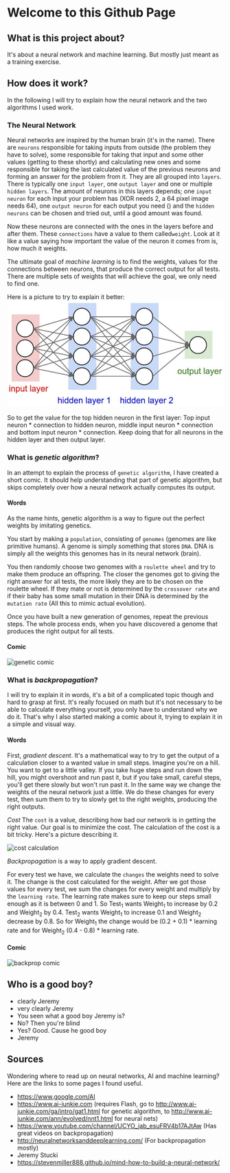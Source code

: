 <link href="css/neural-net.css" rel="stylesheet" type="text/css"></link>

# Welcome to this Github Page

## What is this project about?

It's about a neural network and machine learning. 
But mostly just meant as a training exercise.

## How does it work?

In the following I will try to explain how the neural network and the two algorithms I used work.

### The Neural Network
Neural networks are inspired by the human brain (it's in the name). 
There are `neurons` responsible for taking inputs from outside (the problem they have to solve), some responsible for taking that input and some other values (getting to these shortly) and calculating new ones and some responsible for taking the last calculated value of the previous neurons and forming an answer for the problem from it. They are all grouped into `layers`. There is typically one `input layer`, one `output layer` and one or multiple `hidden layers`. The amount of neurons in this layers depends; one `input neuron` for each input your problem has (XOR needs 2, a 64 pixel image needs 64), one `output neuron` for each output you need () and the `hidden neurons` can be chosen and tried out, until a good amount was found.

Now these neurons are connected with the ones in the layers before and after them. These `connections` have a value to them called`weight`. Look at it like a value saying how important the value of the neuron it comes from is, how much it weights.

The ultimate goal of *machine learning* is to find the weights, values for the connections between neurons, that produce the correct output for all tests. There are multiple sets of weights that will achieve the goal, we only need to find one.

Here is a picture to try to explain it better:
![network][network]

So to get the value for the top hidden neuron in the first layer:
Top input neuron * connection to hidden neuron, middle input neuron * connection and bottom input neuron * connection. 
Keep doing that for all neurons in the hidden layer and then output layer.

### What is *genetic algorithm*?

In an attempt to explain the process of `genetic algorithm`, I have created a short comic. It should help understanding that part of genetic algorithm, but skips completely over how a neural network actually computes its output.

#### Words
As the name hints, genetic algorithm is a way to figure out the perfect weights by imitating genetics.

You start by making a `population`, consisting of `genomes` (genomes are like primitive humans). A genome is simply something that stores `DNA`. DNA is simply all the weights this genomes has in its neural network (brain).

You then randomly choose two genomes with a `roulette wheel` and try to make them produce an offspring. The closer the genomes got to giving the right answer for all tests, the more likely  they are to be chosen on the roulette wheel. If they mate or not is determined by the `crossover rate` and if their baby has some small mutation in their DNA is determined by the `mutation rate` (All this to mimic actual evolution).

Once you have built a new generation of genomes, repeat the previous steps.
The whole process ends, when you have discovered a genome that produces the right output for all tests.

#### Comic

![genetic comic][geneticComic]


### What is *backpropagation*?
I will try to explain it in words, it's a bit of a complicated topic though and hard to grasp at first. It's really focused on math but it's not necessary to be able to calculate everything yourself, you only have to understand why we do it. That's why I also started making a comic about it, trying to explain it in a simple and visual way.

#### Words

First, *gradient descent*.
It's a mathematical way to try to get the output of a calculation closer to a wanted value in small steps.
Imagine you're on a hill. You want to get to a little valley. If you take huge steps and run down the hill, you might overshoot and run past it, but if you take small, careful steps, you'll get there slowly but won't run past it. 
In the same way we change the weights of the neural network just a little. We do these changes for every test, then sum them to try to slowly get to the right weights, producing the right outputs.

*Cost*
The `cost` is a value, describing how bad our network is in getting the right value. Our goal is to minimize the cost. The calculation of the cost is a bit tricky. Here's a picture describing it.

![cost calculation][costCalculation]

*Backpropagation* is a way to apply gradient descent.

For every test we have, we calculate the `changes` the weights need to solve it. The change is the cost calculated for the weight.  After we got those values for every test, we sum the changes for every weight and multiply by the `learning rate`. The learning rate makes sure to keep our steps small enough as it is between 0 and 1.
So Test<sub>1</sub> wants Weight<sub>1</sub> to increase by 0.2 and Weight<sub>2</sub> by 0.4. Test<sub>2</sub> wants Weight<sub>1</sub> to increase 0.1 and Weight<sub>2</sub> decrease by 0.8. So for Weight<sub>1</sub> the change would be (0.2 + 0.1) * learning rate and for Weight<sub>2</sub> (0.4 - 0.8) * learning rate.

#### Comic
![backprop comic][backpropComic]

## Who is a good boy?
- clearly Jeremy
- very clearly Jeremy
- You seen what a good boy Jeremy is?
- No? Then you're blind
- Yes? Good. Cause he good boy
- Jeremy

## Sources

Wondering where to read up on neural networks, AI and machine learning? 
Here are the links to some pages I found useful.

- https://www.google.com/AI
- https://www.ai-junkie.com (requires Flash, go to http://www.ai-junkie.com/ga/intro/gat1.html for genetic algorithm, to http://www.ai-junkie.com/ann/evolved/nnt1.html for neural nets)
- https://www.youtube.com/channel/UCYO_jab_esuFRV4b17AJtAw (Has great videos on backpropagation)
- http://neuralnetworksanddeeplearning.com/ (For backpropagation mostly)
- Jeremy Stucki
- https://stevenmiller888.github.io/mind-how-to-build-a-neural-network/ 



[network]: assets/networkStructure.jpeg
[geneticComic]: https://www.squid-lang.org/squid-logo.svg
[costCalculation]: https://www.squid-lang.org/squid-logo.svg
[backpropComic]: https://www.squid-lang.org/squid-logo.svg